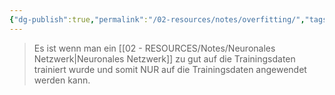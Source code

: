 ```yaml
---
{"dg-publish":true,"permalink":"/02-resources/notes/overfitting/","tags":["ausbildung/gfn/ap1/vorbereitung","informatik/AI"],"noteIcon":"","updated":"2025-09-27T01:32:43.641+02:00"}
---
```


>Es ist wenn man ein [[02 - RESOURCES/Notes/Neuronales Netzwerk\|Neuronales Netzwerk]] zu gut
auf die Trainingsdaten trainiert wurde und somit NUR auf die
Trainingsdaten angewendet werden kann.